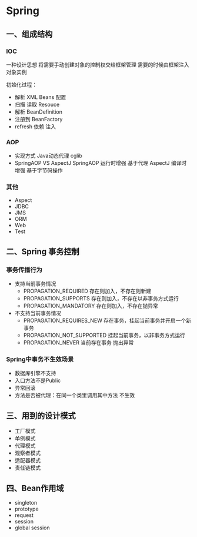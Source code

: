 # Spring

## 一、组成结构

### IOC

一种设计思想 将需要手动创建对象的控制权交给框架管理 需要的时候由框架注入对象实例

初始化过程：

- 解析 XML Beans 配置
- 扫描 读取 Resouce
- 解析 BeanDefinition
- 注册到 BeanFactory
- refresh 依赖 注入

### AOP

- 实现方式
  			Java动态代理
  			cglib
- SpringAOP VS AspectJ
  			SpringAOP 运行时增强 基于代理
  			AspectJ  编译时增强 基于字节码操作

### 其他

- Aspect
- JDBC
- JMS
- ORM
- Web
- Test

## 二、Spring 事务控制

### 事务传播行为

- 支持当前事务情况
  - PROPAGATION_REQUIRED 
    			存在则加入，不存在则新建
  - PROPAGATION_SUPPORTS
    			存在则加入，不存在以非事务方式运行
  - PROPAGATION_MANDATORY
    			存在则加入，不存在抛异常
- 不支持当前事务情况
  - PROPAGATION_REQUIRES_NEW
    			存在事务，挂起当前事务并开启一个新事务
  - PROPAGATION_NOT_SUPPORTED
    			挂起当前事务，以非事务方式运行
  - PROPAGATION_NEVER
    			当前存在事务 抛出异常

### Spring中事务不生效场景

- 数据库引擎不支持
- 入口方法不是Public
- 异常回滚
- 方法是否被代理：在同一个类里调用其中方法 不生效
  	

## 三、用到的设计模式

- 工厂模式
- 单例模式
- 代理模式
- 观察者模式
- 适配器模式
- 责任链模式

## 四、Bean作用域

- singleton
- prototype
- request
- session
- global session
